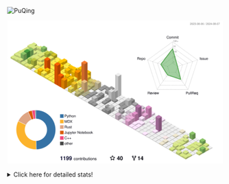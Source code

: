 ![PuQing](https://user-images.githubusercontent.com/27223114/171565019-9a56fae6-b08b-421f-99db-7e830da42371.png)

![](./profile-3d-contrib/profile-season-animate.svg)

<details>
<summary>Click here for detailed stats!</summary>

<!--START_SECTION:waka-->
![Lines of code](https://img.shields.io/badge/From%20Hello%20World%20I%27ve%20Written-1.4%20million%20lines%20of%20code-blue)

**🐱 My GitHub Data** 

> 📦 399.9 kB Used in GitHub's Storage 
 > 
> 🏆 453 Contributions in the Year 2024
 > 
> 🚫 Not Opted to Hire
 > 
> 📜 51 Public Repositories 
 > 
> 🔑 29 Private Repositories 
 > 
**I'm an Early 🐤** 

```text
🌞 Morning                492 commits         ██░░░░░░░░░░░░░░░░░░░░░░░   06.31 % 
🌆 Daytime                3506 commits        ███████████░░░░░░░░░░░░░░   44.94 % 
🌃 Evening                1788 commits        ██████░░░░░░░░░░░░░░░░░░░   22.92 % 
🌙 Night                  2016 commits        ██████░░░░░░░░░░░░░░░░░░░   25.84 % 
```


📊 **This Week I Spent My Time On** 

```text
💬 Programming Languages: 
Browsing                 11 hrs 42 mins      ███████░░░░░░░░░░░░░░░░░░   28.90 % 
Other                    6 hrs 51 mins       ████░░░░░░░░░░░░░░░░░░░░░   16.92 % 
Python                   4 hrs 54 mins       ███░░░░░░░░░░░░░░░░░░░░░░   12.10 % 
C++                      3 hrs 45 mins       ██░░░░░░░░░░░░░░░░░░░░░░░   09.26 % 
GitHubing                3 hrs 39 mins       ██░░░░░░░░░░░░░░░░░░░░░░░   09.04 % 

🔥 Editors: 
Chrome                   21 hrs 52 mins      ██████████████░░░░░░░░░░░   54.02 % 
VS Code                  17 hrs 17 mins      ███████████░░░░░░░░░░░░░░   42.69 % 
Obsidian                 51 mins             █░░░░░░░░░░░░░░░░░░░░░░░░   02.12 % 
fish                     28 mins             ░░░░░░░░░░░░░░░░░░░░░░░░░   01.17 % 

💻 Operating System: 
Mac                      23 hrs 12 mins      ██████████████░░░░░░░░░░░   57.31 % 
Linux                    10 hrs 50 mins      ███████░░░░░░░░░░░░░░░░░░   26.77 % 
WSL                      6 hrs 27 mins       ████░░░░░░░░░░░░░░░░░░░░░   15.92 % 
```


<!--END_SECTION:waka-->
</details>
